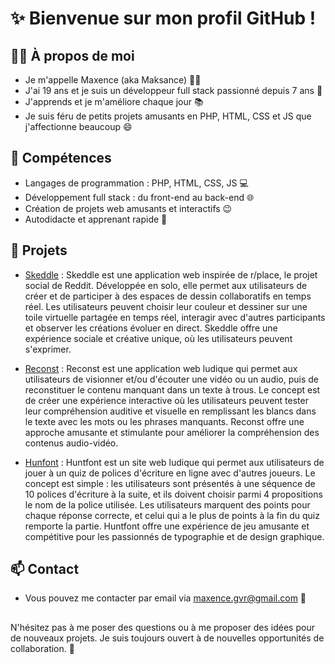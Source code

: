 # ✨ Bienvenue sur mon profil GitHub ! 

## 🙋‍♂️ À propos de moi 

- Je m'appelle Maxence (aka Maksance) 👨‍💻
- J'ai 19 ans et je suis un développeur full stack passionné depuis 7 ans 🚀
- J'apprends et je m'améliore chaque jour 📚
- Je suis féru de petits projets amusants en PHP, HTML, CSS et JS que j'affectionne beaucoup 😄

## 💼 Compétences 

- Langages de programmation : PHP, HTML, CSS, JS 💻
- Développement full stack : du front-end au back-end 🌐
- Création de projets web amusants et interactifs 😉
- Autodidacte et apprenant rapide 📖

## 🚀 Projets 

- [Skeddle](maksance.alwaysdata.net/skeddle) : Skeddle est une application web inspirée de r/place, le projet social de Reddit. Développée en solo, elle permet aux utilisateurs de créer et de participer à des espaces de dessin collaboratifs en temps réel. Les utilisateurs peuvent choisir leur couleur et dessiner sur une toile virtuelle partagée en temps réel, interagir avec d'autres participants et observer les créations évoluer en direct. Skeddle offre une expérience sociale et créative unique, où les utilisateurs peuvent s'exprimer.

- [Reconst](https://reconst.netlify.app/) : Reconst est une application web ludique qui permet aux utilisateurs de visionner et/ou d'écouter une vidéo ou un audio, puis de reconstituer le contenu manquant dans un texte à trous. Le concept est de créer une expérience interactive où les utilisateurs peuvent tester leur compréhension auditive et visuelle en remplissant les blancs dans le texte avec les mots ou les phrases manquants. Reconst offre une approche amusante et stimulante pour améliorer la compréhension des contenus audio-vidéo.

- [Hunfont](https://perso.univ-lemans.fr/~i2100421/huntfont/) : Huntfont est un site web ludique qui permet aux utilisateurs de jouer à un quiz de polices d'écriture en ligne avec d'autres joueurs. Le concept est simple : les utilisateurs sont présentés à une séquence de 10 polices d'écriture à la suite, et ils doivent choisir parmi 4 propositions le nom de la police utilisée. Les utilisateurs marquent des points pour chaque réponse correcte, et celui qui a le plus de points à la fin du quiz remporte la partie. Huntfont offre une expérience de jeu amusante et compétitive pour les passionnés de typographie et de design graphique.

## 📫 Contact 

- Vous pouvez me contacter par email via [maxence.gvr@gmail.com](mailto:maxence.gvr@gmail.com) 📧

## 

N'hésitez pas à me poser des questions ou à me proposer des idées pour de nouveaux projets. Je suis toujours ouvert à de nouvelles opportunités de collaboration. 🤝
